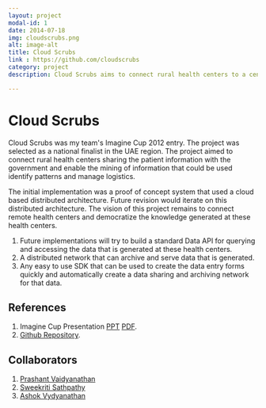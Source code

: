 ```yaml
---
layout: project
modal-id: 1
date: 2014-07-18
img: cloudscrubs.png
alt: image-alt
title: Cloud Scrubs
link : https://github.com/cloudscrubs
category: project
description: Cloud Scrubs aims to connect rural health centers to a central system to mine the health data and allow governments to take proactive steps to avoid, reduce medical conditions in a population.

---
```

# Cloud Scrubs

Cloud Scrubs was my team's Imagine Cup 2012 entry. The project was selected as a national finalist in the UAE region. The project aimed to connect rural health centers sharing the patient information with the government and enable the mining of information that could be used identify patterns and manage logistics.

The initial implementation was a proof of concept system that used a cloud based distributed architecture. Future revision would iterate on this distributed architecture. The vision of this project remains to connect remote health centers and democratize the knowledge generated at these health centers.

1. Future implementations will try to build a standard Data API for querying and accessing the data that is generated at these health centers.
2. A distributed network that can archive and serve data that is generated.
3. Any easy to use SDK that can be used to create the data entry forms quickly and automatically create a data sharing and archiving network for that data.

## References

1. Imagine Cup Presentation [PPT](http://bit.ly/cloudscrubsppt) [PDF](http://bit.ly/cloudscrubspdf).
2. [Github Repository](https://github.com/cloudscrubs).

## Collaborators

1. [Prashant Vaidyanathan](https://twitter.com/vprashant1)
2. [Sweekriti Sathpathy](https://twitter.com/SweekritiS)
3. [Ashok Vydyanathan](https://twitter.com/ashoksv)
